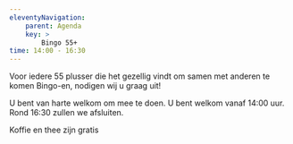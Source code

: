 ```yaml
---
eleventyNavigation:
    parent: Agenda
    key: >
        Bingo 55+
time: 14:00 - 16:30
---
```


Voor iedere 55 plusser die het gezellig vindt om samen met anderen te komen Bingo-en, nodigen wij u graag uit!

U bent van harte welkom om mee te doen. U bent welkom vanaf 14:00 uur. Rond 16:30 zullen we afsluiten.

Koffie en thee zijn gratis